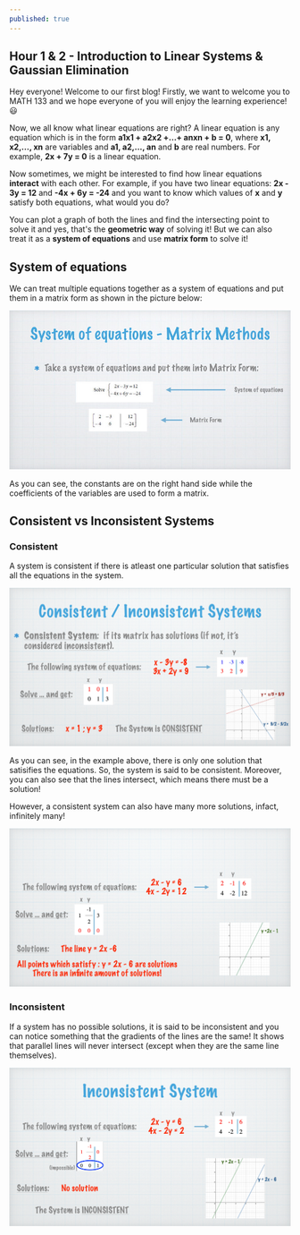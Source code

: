 ```yaml
---
published: true
---
```

## Hour 1 & 2 - Introduction to Linear Systems & Gaussian Elimination

Hey everyone! Welcome to our first blog! Firstly, we want to welcome you to MATH 133 and we hope everyone of you will enjoy the learning experience!😃

Now, we all know what linear equations are right? A linear equation is any equation which is in the form **a1x1 + a2x2 +...+ anxn + b = 0**, where **x1, x2,..., xn** are variables and **a1, a2,..., an** and **b** are real numbers. For example, **2x + 7y = 0** is a linear equation.

Now sometimes, we might be interested to find how linear equations **interact** with each other. For example, if you have two linear equations: **2x - 3y = 12** and **-4x + 6y = -24** and you want to know which values of **x** and **y** satisfy both equations, what would you do? 

You can plot a graph of both the lines and find the intersecting point to solve it and yes, that's the **geometric way** of solving it! But we can also treat it as a **system of equations** and use **matrix form** to solve it!

## System of equations

We can treat multiple equations together as a system of equations and put them in a matrix form as shown in the picture below:

![alt text](https://raw.githubusercontent.com/nilu-24/nilu-24.github.io/master/_posts/HOUR1-2.jpg)

As you can see, the constants are on the right hand side while the coefficients of the variables are used to form a matrix.

## Consistent vs Inconsistent Systems

### Consistent

A system is consistent if there is atleast one particular solution that satisfies all the equations in the system.

![alt text](https://github.com/nilu-24/nilu-24.github.io/blob/master/_posts/HOUR1-3.jpg?raw=true)

As you can see, in the example above, there is only one solution that satisifies the equations. So, the system is said to be consistent. Moreover, you can also see that the lines intersect, which means there must be a solution!

However, a consistent system can also have many more solutions, infact, infinitely many!

![alt text](https://github.com/nilu-24/nilu-24.github.io/blob/master/_posts/HOUR1-5.jpg?raw=true)

### Inconsistent

If a system has no possible solutions, it is said to be inconsistent and you can notice something that the gradients of the lines are the same! It shows that parallel lines will never intersect (except when they are the same line themselves).

![alt text](https://github.com/nilu-24/nilu-24.github.io/blob/master/_posts/HOUR1-4.jpg?raw=true)

